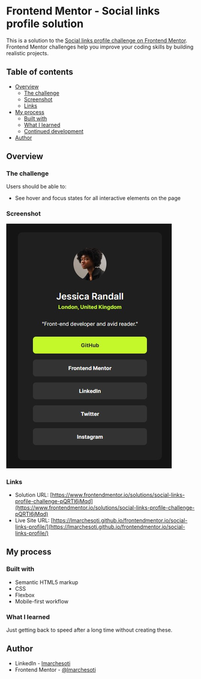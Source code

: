 # Frontend Mentor - Social links profile solution

This is a solution to the [Social links profile challenge on Frontend Mentor](https://www.frontendmentor.io/challenges/social-links-profile-UG32l9m6dQ). Frontend Mentor challenges help you improve your coding skills by building realistic projects. 

## Table of contents

- [Overview](#overview)
  - [The challenge](#the-challenge)
  - [Screenshot](#screenshot)
  - [Links](#links)
- [My process](#my-process)
  - [Built with](#built-with)
  - [What I learned](#what-i-learned)
  - [Continued development](#continued-development)
- [Author](#author)

## Overview

### The challenge

Users should be able to:

- See hover and focus states for all interactive elements on the page

### Screenshot

![](./screenshot.jpg)

### Links

- Solution URL: [https://www.frontendmentor.io/solutions/social-links-profile-challenge-pQRTl6jMqd](https://www.frontendmentor.io/solutions/social-links-profile-challenge-pQRTl6jMqd)
- Live Site URL: [https://lmarchesoti.github.io/frontendmentor.io/social-links-profile/](https://lmarchesoti.github.io/frontendmentor.io/social-links-profile/)

## My process

### Built with

- Semantic HTML5 markup
- CSS
- Flexbox
- Mobile-first workflow

### What I learned

Just getting back to speed after a long time without creating these.

## Author

- LinkedIn - [lmarchesoti](https://www.linkedin.com/in/lmarchesoti/)
- Frontend Mentor - [@lmarchesoti](https://www.frontendmentor.io/profile/lmarchesoti)
